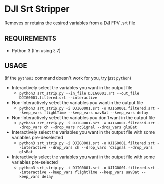 # DJI Srt Stripper
Removes or retains the desired variables from a DJI FPV .srt file

## REQUIREMENTS
- Python 3 (I'm using 3.7)
## USAGE
(if the `python3` command doesn't work for you, try just `python`)

- Interactively select the variables you want in the output file
    - `python3 srt_strip.py --in_file DJIG0001.srt --out_file DJIG0001.filtered.srt --interactive`  
- Non-Interactively select the variables you want in the output file
    - `python3 srt_strip.py -i DJIG0001.srt -o DJIG0001.filtered.srt --keep_vars flightTime --keep_vars uavBat --keep_vars delay`
- Non-Interactively select the variables you don't want in the output file
    - `python3 srt_strip.py -i DJIG0001.srt -o DJIG0001.filtered.srt --drop_vars ch --drop_vars rcSignal --drop_vars glsBat`
- Interactively select the variables you want in the output file with some variables pre-deselected
    - `python3 srt_strip.py -i DJIG0001.srt -o DJIG0001.filtered.srt --interactive --drop_vars ch --drop_vars rcSignal --drop_vars glsBat`
- Interactively select the variables you want in the output file with some variables pre-selected
    - `python3 srt_strip.py -i DJIG0001.srt -o DJIG0001.filtered.srt --interactive --keep_vars flightTime --keep_vars uavBat --keep_vars delay`
